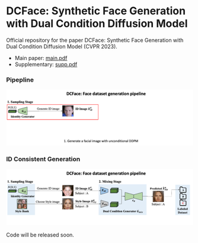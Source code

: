 

# DCFace: Synthetic Face Generation with Dual Condition Diffusion Model
Official repository for the paper
DCFace: Synthetic Face Generation with Dual Condition Diffusion Model (CVPR 2023).

- Main paper: [main.pdf](assets/main.pdf)
- Supplementary: [supp.pdf](assets/supp.pdf)

### Pipepline
![Demo](assets/pipeline2.gif)
### ID Consistent Generation
![Demo](assets/pipeline.gif)

Code will be released soon.